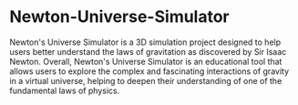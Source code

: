 # Newton-Universe-Simulator
 Newton's Universe Simulator is a 3D simulation project designed to help users better understand the laws of gravitation as discovered by Sir Isaac Newton. 
 Overall, Newton's Universe Simulator is an educational tool that allows users to explore the complex and fascinating interactions of gravity in a virtual universe, helping to deepen their understanding of one of the fundamental laws of physics.
